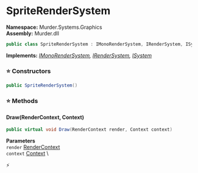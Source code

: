 # SpriteRenderSystem

**Namespace:** Murder.Systems.Graphics \
**Assembly:** Murder.dll

```csharp
public class SpriteRenderSystem : IMonoRenderSystem, IRenderSystem, ISystem
```

**Implements:** _[IMonoRenderSystem](../../../Murder/Core/Graphics/IMonoRenderSystem.html), [IRenderSystem](../../../Bang/Systems/IRenderSystem.html), [ISystem](../../../Bang/Systems/ISystem.html)_

### ⭐ Constructors
```csharp
public SpriteRenderSystem()
```

### ⭐ Methods
#### Draw(RenderContext, Context)
```csharp
public virtual void Draw(RenderContext render, Context context)
```

**Parameters** \
`render` [RenderContext](../../../Murder/Core/Graphics/RenderContext.html) \
`context` [Context](../../../Bang/Contexts/Context.html) \



⚡